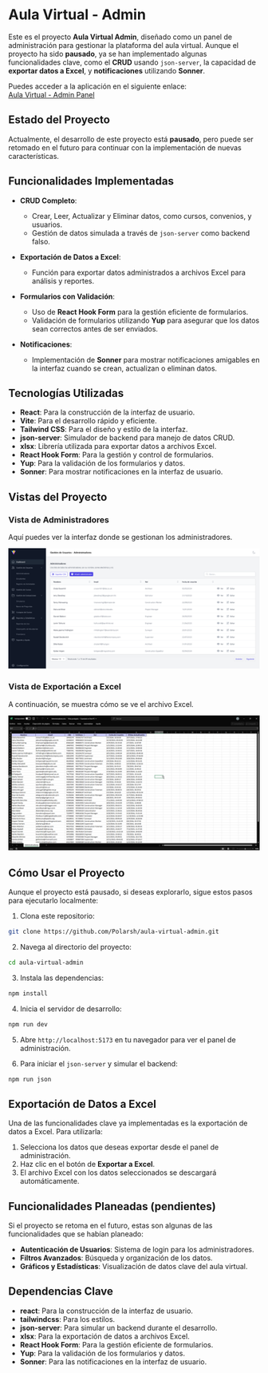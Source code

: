 # Aula Virtual - Admin

Este es el proyecto **Aula Virtual Admin**, diseñado como un panel de administración para gestionar la plataforma del aula virtual. Aunque el proyecto ha sido **pausado**, ya se han implementado algunas funcionalidades clave, como el **CRUD** usando `json-server`, la capacidad de **exportar datos a Excel**, y **notificaciones** utilizando **Sonner**.

Puedes acceder a la aplicación en el siguiente enlace:  
[Aula Virtual - Admin Panel](https://aula-virtual-admin-dybsm98.firebaseapp.com/)

## Estado del Proyecto

Actualmente, el desarrollo de este proyecto está **pausado**, pero puede ser retomado en el futuro para continuar con la implementación de nuevas características.

## Funcionalidades Implementadas

- **CRUD Completo**: 
  - Crear, Leer, Actualizar y Eliminar datos, como cursos, convenios, y usuarios.
  - Gestión de datos simulada a través de `json-server` como backend falso.
  
- **Exportación de Datos a Excel**:
  - Función para exportar datos administrados a archivos Excel para análisis y reportes.

- **Formularios con Validación**: 
  - Uso de **React Hook Form** para la gestión eficiente de formularios.
  - Validación de formularios utilizando **Yup** para asegurar que los datos sean correctos antes de ser enviados.

- **Notificaciones**:
  - Implementación de **Sonner** para mostrar notificaciones amigables en la interfaz cuando se crean, actualizan o eliminan datos.

## Tecnologías Utilizadas

- **React**: Para la construcción de la interfaz de usuario.
- **Vite**: Para el desarrollo rápido y eficiente.
- **Tailwind CSS**: Para el diseño y estilo de la interfaz.
- **json-server**: Simulador de backend para manejo de datos CRUD.
- **xlsx**: Librería utilizada para exportar datos a archivos Excel.
- **React Hook Form**: Para la gestión y control de formularios.
- **Yup**: Para la validación de los formularios y datos.
- **Sonner**: Para mostrar notificaciones en la interfaz de usuario.

## Vistas del Proyecto

### Vista de Administradores
Aquí puedes ver la interfaz donde se gestionan los administradores.

![Vista de Administradores](./screenshots/Administradores.png)

### Vista de Exportación a Excel
A continuación, se muestra cómo se ve el archivo Excel.

![Exportación a Excel](./screenshots/exportar_excel.png)

## Cómo Usar el Proyecto

Aunque el proyecto está pausado, si deseas explorarlo, sigue estos pasos para ejecutarlo localmente:

1. Clona este repositorio:

```bash
git clone https://github.com/Polarsh/aula-virtual-admin.git
```

2. Navega al directorio del proyecto:

```bash
cd aula-virtual-admin
```

3. Instala las dependencias:

```bash
npm install
```

4. Inicia el servidor de desarrollo:

```bash
npm run dev
```

5. Abre `http://localhost:5173` en tu navegador para ver el panel de administración.

6. Para iniciar el `json-server` y simular el backend:

```bash
npm run json
```

## Exportación de Datos a Excel

Una de las funcionalidades clave ya implementadas es la exportación de datos a Excel. Para utilizarla:

1. Selecciona los datos que deseas exportar desde el panel de administración.
2. Haz clic en el botón de **Exportar a Excel**.
3. El archivo Excel con los datos seleccionados se descargará automáticamente.

## Funcionalidades Planeadas (pendientes)

Si el proyecto se retoma en el futuro, estas son algunas de las funcionalidades que se habían planeado:

- **Autenticación de Usuarios**: Sistema de login para los administradores.
- **Filtros Avanzados**: Búsqueda y organización de los datos.
- **Gráficos y Estadísticas**: Visualización de datos clave del aula virtual.

## Dependencias Clave

- **react**: Para la construcción de la interfaz de usuario.
- **tailwindcss**: Para los estilos.
- **json-server**: Para simular un backend durante el desarrollo.
- **xlsx**: Para la exportación de datos a archivos Excel.
- **React Hook Form**: Para la gestión eficiente de formularios.
- **Yup**: Para la validación de los formularios y datos.
- **Sonner**: Para las notificaciones en la interfaz de usuario.
